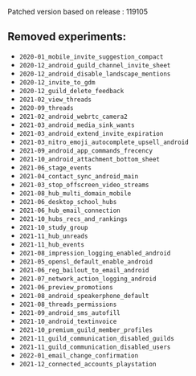 Patched version based on release : 119105

## Removed experiments:
- `2020-01_mobile_invite_suggestion_compact`
- `2020-12_android_guild_channel_invite_sheet`
- `2020-12_android_disable_landscape_mentions`
- `2020-12_invite_to_gdm`
- `2020-12_guild_delete_feedback`
- `2021-02_view_threads`
- `2020-09_threads`
- `2021-02_android_webrtc_camera2`
- `2021-03_android_media_sink_wants`
- `2021-03_android_extend_invite_expiration`
- `2021-03_nitro_emoji_autocomplete_upsell_android`
- `2021-09_android_app_commands_frecency`
- `2021-10_android_attachment_bottom_sheet`
- `2021-06_stage_events`
- `2021-04_contact_sync_android_main`
- `2021-03_stop_offscreen_video_streams`
- `2021-08_hub_multi_domain_mobile`
- `2021-06_desktop_school_hubs`
- `2021-06_hub_email_connection`
- `2021-10_hubs_recs_and_rankings`
- `2021-10_study_group`
- `2021-11_hub_unreads`
- `2021-11_hub_events`
- `2021-08_impression_logging_enabled_android`
- `2021-05_opensl_default_enable_android`
- `2021-06_reg_bailout_to_email_android`
- `2021-07_network_action_logging_android`
- `2021-06_preview_promotions`
- `2021-08_android_speakerphone_default`
- `2021-08_threads_permissions`
- `2021-09_android_sms_autofill`
- `2021-10_android_textinvoice`
- `2021-10_premium_guild_member_profiles`
- `2021-11_guild_communication_disabled_guilds`
- `2021-11_guild_communication_disabled_users`
- `2022-01_email_change_confirmation`
- `2021-12_connected_accounts_playstation`
